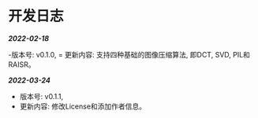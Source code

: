 # 开发日志

***2022-02-18***

-版本号: v0.1.0, 
= 更新内容: 支持四种基础的图像压缩算法, 即DCT, SVD, PIL和RAISR。

***2022-03-24***

- 版本号: v0.1.1,
- 更新内容: 修改License和添加作者信息。